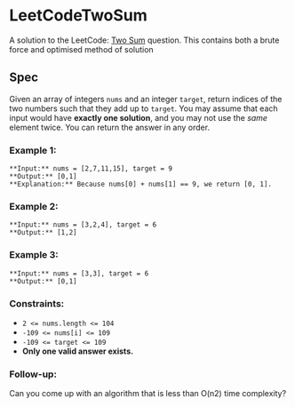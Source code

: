 # LeetCodeTwoSum
A solution to the LeetCode: [Two Sum](https://leetcode.com/problems/two-sum/) question. This contains both a brute force and optimised method of solution
## Spec
Given an array of integers `nums` and an integer `target`, return indices of the two numbers such that they add up to `target`.
You may assume that each input would have **exactly one solution**, and you may not use the *same* element twice.
You can return the answer in any order.
### Example 1:
```
**Input:** nums = [2,7,11,15], target = 9
**Output:** [0,1]
**Explanation:** Because nums[0] + nums[1] == 9, we return [0, 1].
```
### Example 2:
```
**Input:** nums = [3,2,4], target = 6
**Output:** [1,2]
```
### Example 3:
```
**Input:** nums = [3,3], target = 6
**Output:** [0,1]
```
### Constraints:
- `2 <= nums.length <= 104`
- `-109 <= nums[i] <= 109`
- `-109 <= target <= 109`
- **Only one valid answer exists.**

### Follow-up:
Can you come up with an algorithm that is less than O(n2) time complexity?